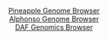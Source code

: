 <div id="Pineapple_Genome_Browser" align="center">
  <a href="https://igv.org/app/?sessionURL=blob:zZLRTtswFIbfxRJok9LETkhKIqEpQGmhZXSUUqkIRaeJk3okdrCdlLbqu8.gTbsZEr3YNCkXPkd2_J_P3xa1VComOIqQaxPfJgRZSC3FagJVXdKvUFGFohxKRS0kaU4l5SlF0RbloDRMb0fm5FLrWkWOw3TdqYAXwlaeDRVsBIeVslNROWeiLGEhJGghlXMqoRUOK9rOii6grm1zt2f7TgYaHCjrpeBKODXlRbIy_0t.tZKCclHRpGpKzd4CJCaPyZjZOXyJZ5M4TalSQ7q.zE7i4WV87_Wm835wNp_eDGbTYHY4YQUH3Uh6cuCe3szAfx7Hc68dsszzJ93.oOn76fOmOPDOD3svNZNUnZAuOfZ8_5j4Bg3jGX35n6Y2H9tz8vMRxT0y7D.F1wfuhbxjWTm6Dq7KUQZz_MfJA7SzUCnSxriA0qXsRgRbHg4s3w06r0tybGEcGj5SMBQ9PFpIS0ifzPaHLdLr2hiDFH1u3uSxkJAZlSjqhBh3SRi6_lH3CIch2Vlb1Mjy78G9mN6GXezGrhskOSu10TlLFK.VDZzbbZrbxWZPmvG4HYwlX8ONeKW5.ja67N2Oazohr.X1OzwtZK5_e0Qz7EdS_RP3PhLE1ot9hTMkTu.L4Z0_iwebfKlN2YRnV_n3Ae7Pm_hdRPvhyYWsQJv9pmPKn9a1IBlwbRotU2zBSqbXM0NSrFBEXM_Ii1JRCmMjksXiE7awRXz8.bek3u5x9wM-">Pineapple Genome Browser</a>
</div>
<div id="Alphonso_Genome_Browser" align="center">
  <a href="https://igv.org/app/?sessionURL=blob:zZJRb9owFIX_i6VVmxQSOyFAIlVT2lJAqWCjY9moqsgkTnCX2MY2IRTx3.ehTXtZpfKwaZIf7Ktr33OOvwNoiFSUMxAC10a.jRCwgFrz3T2uRUWmuCYKhAWuFLGAJAWRhGUEhAdQYKXxYn5nbq61Fip0HKpFp8as5LbybFzjZ87wTtkZr51rXlV4xSXWXCrnSuKGO7RsOjuywkLYZrZn.06ONXZwJdacKe4Iwsp0Z95Lf5XSkjBek7TeVpqeBKRGj9GY2wV.HyX3UZYRpWKyn.SXUTyJPnvDxXLUu14uZuNk0Usu7mnJsN5KcjkikfQDL27FNmNi3noJS75cJ0_tnL_xbi6GraCSqEvURwPP9wcwMMFQlpP2f_JsFj3X940YjtdLtRoismz3wac4HgzoTXS1n7zg.2iBimdbwwHI1rIfImh5sGf5bq_zY4sGFjylIzkF4cOjBbTE2TfT_nAAei8MLUCRzfYEjgW4zIkEYSeAsI.CwPW7_S4MAnS0DmArq78X7e1iHvShG7luLy1opQ3KeaqYUDZmzG6ywi6fz8ySVrBuqdosZbZrm2Y63OfTYHM7l.XXP2WJoPFvRp..zxh9jaJ_Qt1rhNh6dS5q_emYLj5.2HQHT6N63pVxAvPZeJrMiHoxnvOiKbissTb9pmKOP2lrsKSYaVNoqKIrWlG9T0yKfAdC5HoGWpDxihsKgSxXb6EFLeTDd7_h9I6Px.8-">Alphonso Genome Browser</a>
</div>


<div id="DAF_Genomics_Browser" align="center">
  <a href="https://igv.org/app/?sessionURL=blob:tZFra9swFIb_i2D9ZDuWr7EhDLNmS9bRmmZulpYSzmz5wiTLleQ6F_LfJ9yWwUYZgw4kIXEu76vzHNEjEbLhLYqRY2HfwhgZSNZ8WAHrKLkERiSKS6CSGEiQkgjS5gTFR1SCVJBdf9GVtVKdjCeTAkqzIi1nTS4t6VrQmZL3qiY61XQsYHDgLQzSyjnTyQomQLuat5JPIM.JlKY96UhbbQfQx0tsO7YkW9ZT1YyqW21CGyusErTbpi3I7i9G_oOyXs37ZL1KxvoLsl8Ws.Rimdy48.z2U_DhNrtarLNgfbZqqhZUL8gskuniIZjKw2bZf567tFqFrLtJk_1V_s49P5vvukYQOcMhnrq.H0w9dDIQ5XmvEaC8FjjGnhE6U8PxPPP56vqBnoHgDYrv7g2kBOQ_dPrdEal9p0EhSR76kZmBuCiIQLEZ2XaIo8jxvdCzowifjCPqBX1jkh.z6yi0ncRxAus7MK1fNnQcnxb6M_hWGH_rrPe_YurXGfXTLqWb3eZbsvk6nFeXC3lIBzy8gslAr36r5IKB0qGn5zMUoFqNkVb9ouKe7k8_AQ--">DAF Genomics Browser</a>
</div>
